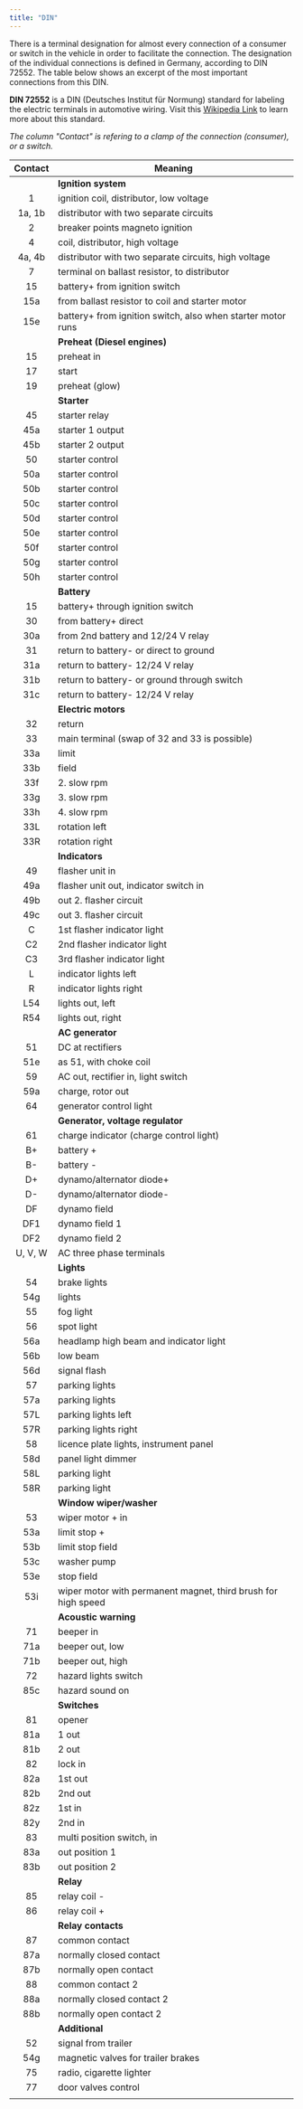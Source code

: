 ```yaml
---
title: "DIN"
---
```


There is a terminal designation for almost every connection of a consumer or switch in the vehicle in order to facilitate the connection. The designation of the individual connections is defined in Germany, according to DIN 72552. The table below shows an excerpt of the most important connections from this DIN.

**DIN 72552** is a DIN (Deutsches Institut für Normung) standard for labeling the electric terminals in automotive wiring. Visit this [Wikipedia Link](https://en.wikipedia.org/wiki/DIN_72552) to learn more about this standard. 

*The column "Contact" is refering to a clamp of the connection (consumer), or a switch.*

| Contact | Meaning                                                       |
| :-----: | ------------------------------------------------------------- |
|         | **Ignition system**                                             |
|    1    | ignition coil, distributor, low voltage                       |
| 1a, 1b  | distributor with two separate circuits                        |
|    2    | breaker points magneto ignition                               |
|    4    | coil, distributor, high voltage                               |
| 4a, 4b  | distributor with two separate circuits, high voltage          |
|    7    | terminal on ballast resistor, to distributor                  |
|   15    | battery+ from ignition switch                                 |
|   15a   | from ballast resistor to coil and starter motor               |
|   15e   | battery+ from ignition switch, also when starter motor runs   |
|        | **Preheat (Diesel engines)**                                      |
|   15    | preheat in                                                    |
|   17    | start                                                         |
|   19    | preheat (glow)                                                |
|        | **Starter**                                                       |
|   45    | starter relay                                                 |
|   45a   | starter 1 output                                              |
|   45b   | starter 2 output                                              |
|   50    | starter control                                               |
|   50a   | starter control                                               |
|   50b   | starter control                                               |
|   50c   | starter control                                               |
|   50d   | starter control                                               |
|   50e   | starter control                                               |
|   50f   | starter control                                               |
|   50g   | starter control                                               |
|   50h   | starter control                                               |
|        | **Battery**                                                       |
|   15    | battery+ through ignition switch                              |
|   30    | from battery+ direct                                          |
|   30a   | from 2nd battery and 12/24 V relay                            |
|   31    | return to battery- or direct to ground                        |
|   31a   | return to battery- 12/24 V relay                              |
|   31b   | return to battery- or ground through switch                   |
|   31c   | return to battery- 12/24 V relay                              |
|        | **Electric motors**                                               |
|   32    | return                                                        |
|   33    | main terminal (swap of 32 and 33 is possible)                 |
|   33a   | limit                                                         |
|   33b   | field                                                         |
|   33f   | 2. slow rpm                                                   |
|   33g   | 3. slow rpm                                                   |
|   33h   | 4. slow rpm                                                   |
|   33L   | rotation left                                                 |
|   33R   | rotation right                                                |
|        | **Indicators**                                                    |
|   49    | flasher unit in                                               |
|   49a   | flasher unit out, indicator switch in                         |
|   49b   | out 2. flasher circuit                                        |
|   49c   | out 3. flasher circuit                                        |
|    C    | 1st flasher indicator light                                   |
|   C2    | 2nd flasher indicator light                                   |
|   C3    | 3rd flasher indicator light                                   |
|    L    | indicator lights left                                         |
|    R    | indicator lights right                                        |
|   L54   | lights out, left                                              |
|   R54   | lights out, right                                             |
|        | **AC generator**                                                  |
|   51    | DC at rectifiers                                              |
|   51e   | as 51, with choke coil                                        |
|   59    | AC out, rectifier in, light switch                            |
|   59a   | charge, rotor out                                             |
|   64    | generator control light                                       |
|        | **Generator, voltage regulator**                                  |
|   61    | charge indicator (charge control light)                       |
|   B+    | battery +                                                     |
|   B-    | battery -                                                     |
|   D+    | dynamo/alternator diode+                                      |
|   D-    | dynamo/alternator diode-                                      |
|   DF    | dynamo field                                                  |
|   DF1   | dynamo field 1                                                |
|   DF2   | dynamo field 2                                                |
| U, V, W | AC three phase terminals                                      |
|        | **Lights**                                                        |
|   54    | brake lights                                                  |
|   54g   | lights                                                        |
|   55    | fog light                                                     |
|   56    | spot light                                                    |
|   56a   | headlamp high beam and indicator light                        |
|   56b   | low beam                                                      |
|   56d   | signal flash                                                  |
|   57    | parking lights                                                |
|   57a   | parking lights                                                |
|   57L   | parking lights left                                           |
|   57R   | parking lights right                                          |
|   58    | licence plate lights, instrument panel                        |
|   58d   | panel light dimmer                                            |
|   58L   | parking light                                                 |
|   58R   | parking light                                                 |
|        | **Window wiper/washer**                                           |
|   53    | wiper motor + in                                              |
|   53a   | limit stop +                                                  |
|   53b   | limit stop field                                              |
|   53c   | washer pump                                                   |
|   53e   | stop field                                                    |
|   53i   | wiper motor with permanent magnet, third brush for high speed |
|        | **Acoustic warning**                                              |
|   71    | beeper in                                                     |
|   71a   | beeper out, low                                               |
|   71b   | beeper out, high                                              |
|   72    | hazard lights switch                                          |
|   85c   | hazard sound on                                               |
|        | **Switches**                                                      |
|   81    | opener                                                        |
|   81a   | 1 out                                                         |
|   81b   | 2 out                                                         |
|   82    | lock in                                                       |
|   82a   | 1st out                                                       |
|   82b   | 2nd out                                                       |
|   82z   | 1st in                                                        |
|   82y   | 2nd in                                                        |
|   83    | multi position switch, in                                     |
|   83a   | out position 1                                                |
|   83b   | out position 2                                                |
|        | **Relay**                                                         |
|   85    | relay coil -                                                  |
|   86    | relay coil +                                                  |
|        | **Relay contacts**                                                |
|   87    | common contact                                                |
|   87a   | normally closed contact                                       |
|   87b   | normally open contact                                         |
|   88    | common contact 2                                              |
|   88a   | normally closed contact 2                                     |
|   88b   | normally open contact 2                                       |
|        | **Additional**                                                    |
|   52    | signal from trailer                                           |
|   54g   | magnetic valves for trailer brakes                            |
|   75    | radio, cigarette lighter                                      |
|   77    | door valves control                                           |
|         |                                                               |